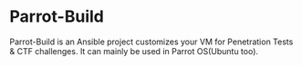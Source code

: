 # Parrot-Build

Parrot-Build is an Ansible project customizes your VM for Penetration Tests & CTF challenges. It can mainly be used in Parrot OS(Ubuntu too). 
